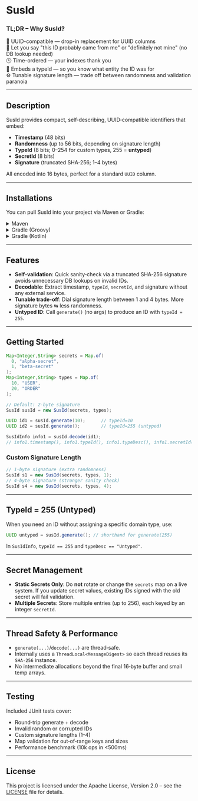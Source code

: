 # SusId

### TL;DR – Why SusId?

🧠 UUID-compatible — drop-in replacement for UUID columns  
🔐 Let you say "this ID probably came from me" or "definitely not mine" (no DB lookup needed)  
🕓 Time-ordered — your indexes thank you  
🧩 Embeds a typeId — so you know what entity the ID was for  
⚙️ Tunable signature length — trade off between randomness and validation paranoia

---

## Description

SusId provides compact, self‑describing, UUID‑compatible identifiers that embed:

* **Timestamp** (48 bits)
* **Randomness** (up to 56 bits, depending on signature length)
* **TypeId** (8 bits; 0–254 for custom types, 255 = **untyped**)
* **SecretId** (8 bits)
* **Signature** (truncated SHA‑256; 1–4 bytes)

All encoded into 16 bytes, perfect for a standard `UUID` column.

---

## Installations

You can pull SusId into your project via Maven or Gradle:

<details>
<summary>Maven</summary>

```xml
<dependency>
  <groupId>eu.davide</groupId>
  <artifactId>susid</artifactId>
  <version>1.0.0</version>
</dependency>
```

</details>

<details>
<summary>Gradle (Groovy)</summary>

```groovy
implementation 'eu.davide:susid:1.0.0'
```

</details>

<details>
<summary>Gradle (Kotlin)</summary>

```kotlin
implementation("eu.davide:susid:1.0.0")
```

</details>

---

## Features

* **Self‑validation**: Quick sanity‑check via a truncated SHA‑256 signature avoids unnecessary DB lookups on invalid IDs.
* **Decodable**: Extract timestamp, `typeId`, `secretId`, and signature without any external service.
* **Tunable trade‑off**: Dial signature length between 1 and 4 bytes. More signature bytes ⇆ less randomness.
* **Untyped ID**: Call `generate()` (no args) to produce an ID with `typeId = 255`.

---

## Getting Started

```java
Map<Integer,String> secrets = Map.of(
  0, "alpha-secret",
  1, "beta-secret"
);
Map<Integer,String> types = Map.of(
  10, "USER",
  20, "ORDER"
);

// Default: 2‑byte signature
SusId susId = new SusId(secrets, types);

UUID id1 = susId.generate(10);      // typeId=10
UUID id2 = susId.generate();        // typeId=255 (untyped)

SusIdInfo info1 = susId.decode(id1);
// info1.timestamp(), info1.typeId(), info1.typeDesc(), info1.secretId(), info1.valid()
```

### Custom Signature Length

```java
// 1‑byte signature (extra randomness)
SusId s1 = new SusId(secrets, types, 1);
// 4‑byte signature (stronger sanity check)
SusId s4 = new SusId(secrets, types, 4);
```

---

## TypeId = 255 (Untyped)

When you need an ID without assigning a specific domain type, use:

```java
UUID untyped = susId.generate(); // shorthand for generate(255)
```

In `SusIdInfo`, `typeId == 255` and `typeDesc == "Untyped"`.

---

## Secret Management

* **Static Secrets Only**: Do **not** rotate or change the `secrets` map on a live system. If you update secret values, existing IDs signed with the old secret will fail validation.
* **Multiple Secrets**: Store multiple entries (up to 256), each keyed by an integer `secretId`.

---

## Thread Safety & Performance

* `generate(...)`/`decode(...)` are thread‑safe.
* Internally uses a `ThreadLocal<MessageDigest>` so each thread reuses its `SHA-256` instance.
* No intermediate allocations beyond the final 16‑byte buffer and small temp arrays.

---

## Testing

Included JUnit tests cover:

* Round‑trip generate + decode
* Invalid random or corrupted IDs
* Custom signature lengths (1–4)
* Map validation for out‑of‑range keys and sizes
* Performance benchmark (10k ops in <500ms)

---

## License

This project is licensed under the Apache License, Version 2.0 – see the [LICENSE](./LICENSE) file for details.